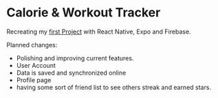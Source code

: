 # Calorie & Workout Tracker

Recreating my [first Project](https://github.com/WE-Kaito/calorie-and-workout-tracker-neuefische-capstone) with React Native, Expo and Firebase.

Planned changes:
- Polishing and improving current features.
- User Account
- Data is saved and synchronized online
- Profile page
- having some sort of friend list to see others streak and earned stars.
